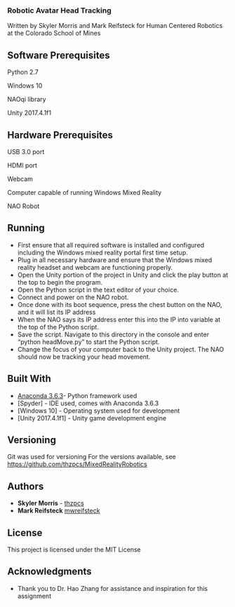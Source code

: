 ### Robotic Avatar Head Tracking

Written by Skyler Morris and Mark Reifsteck for Human Centered Robotics at the Colorado School of Mines


## Software Prerequisites

Python 2.7

Windows 10

NAOqi library

Unity 2017.4.1f1

## Hardware Prerequisites

USB 3.0 port

HDMI port

Webcam

Computer capable of running Windows Mixed Reality

NAO Robot


## Running


* First ensure that all required software is installed and configured including the Windows mixed reality portal first time setup. 
* Plug in all necessary hardware and ensure that the Windows mixed reality headset and webcam are functioning properly. 
* Open the Unity portion of the project in Unity and click the play button at the top to begin the program. 
* Open the Python script in the text editor of your choice. 
* Connect and power on the NAO robot. 
* Once done with its boot sequence, press the chest button on the NAO, and it will list its IP address
* When the NAO says its IP address enter this into the IP into variable at the top of the Python script. 
* Save the script. Navigate to this directory in the console and enter “python headMove.py” to start the Python script. 
* Change the focus of your computer back to the Unity project. The NAO should now be tracking your head movement. 

## Built With

* [Anaconda 3.6.3](https://anaconda.org/anaconda/python)- Python framework used
* [Spyder] - IDE used, comes with Anaconda 3.6.3
* [Windows 10] - Operating system used for development
* [Unity 2017.4.1f1] - Unity game development engine


## Versioning

Git was used for versioning For the versions available, see https://github.com/thzpcs/MixedRealityRobotics

## Authors

* **Skyler Morris** - [thzpcs](https://github.com/thzpcs)
* **Mark Reifsteck** [mwreifsteck](https://github.com/mwreifsteck)

## License

This project is licensed under the MIT License 

## Acknowledgments

* Thank you to Dr. Hao Zhang for assistance and inspiration for this assignment
